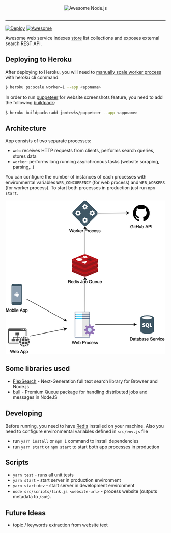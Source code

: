 <div align="center">
	<img width="400" src="https://api.awesomesearch.in/logo.png" alt="Awesome Node.js">
</div>
<br>
<hr>

[![Deploy](https://www.herokucdn.com/deploy/button.png)](https://heroku.com/deploy)
[![Awesome](https://awesome.re/badge-flat2.svg)](https://awesome.re)
<br>

Awesome web service indexes [store](https://awesome.com/sindresorhus/awesome) list collections and exposes external search REST API.


## Deploying to Heroku

After deploying to Heroku, you will need to [manually scale worker process](https://devcenter.heroku.com/articles/procfile#scaling-a-process-type) with heroku cli command: 
```bash
$ heroku ps:scale worker=1 --app <appname>
```
In order to run [puppeteer](https://pptr.dev/) for website screenshots feature, you need to add the following [buildpack](https://devcenter.heroku.com/articles/buildpacks):
```bash
$ heroku buildpacks:add jontewks/puppeteer --app <appname>
```

## Architecture
App consists of two separate processes:
- `web`: receives HTTP requests from clients, performs search queries, stores data
- `worker`: performs long running asynchronous tasks (website scraping, parsing,..)

You can configure the number of instances of each processes with environmental variables `WEB_CONCURRENCY` (for web process) and `WEB_WORKERS` (for worker process).
To start both processes in production just run `npm start`.

<div align="center">
    <img src="architecture.png" width="500" />
</div>

## Some libraries used
- [FlexSearch](https://github.com/nextapps-de/flexsearch) - Next-Generation full text search library for Browser and Node.js
- [bull](https://github.com/OptimalBits/bull) - Premium Queue package for handling distributed jobs and messages in NodeJS

## Developing

Before running, you need to have [Redis](https://redis.io/) installed on your machine. 
Also you need to configure environmental variables defined in `src/env.js` file
- run `yarn install` or `npm i` command to install dependencies
- run `yarn start` or `npm start` to start both app processes in production

## Scripts

- `yarn test` - runs all unit tests
- `yarn start` - start server in production environment
- `yarn start:dev` - start server in development environment
- `node src/scripts/link.js <website-url>` - process website (outputs metadata to `/out`).

## Future Ideas
- topic / keywords extraction from website text
